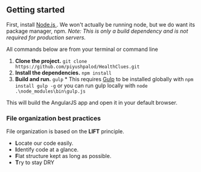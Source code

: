 ## Getting started

First, install [Node.js ](https://nodejs.org/en/download/). We won't actually be running node, but we do want its package manager, npm. *Note: This is only a build dependency and is not required for production servers.*

All commands below are from your terminal or command line

  1. **Clone the project.** `git clone https://github.com/piyushpalod/HealthClues.git`
  1. **Install the dependencies.** `npm install`
  1. **Build and run.** `gulp`
    * This requires [Gulp](http://gulpjs.com/) to be installed globally with `npm install gulp -g` or you can run gulp locally with `node .\node_modules\bin\gulp.js`

This will build the AngularJS app and open it in your default browser.


### File organization best practices  
File organization is based on the **LIFT** principle.  
 * **L**ocate our code easily.
 * **I**dentify code at a glance.
 * **F**lat structure kept as long as possible.
 * **T**ry to stay DRY